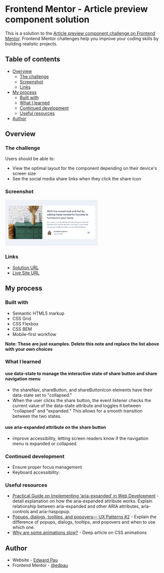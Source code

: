 # Frontend Mentor - Article preview component solution

This is a solution to the [Article preview component challenge on Frontend Mentor](https://www.frontendmentor.io/challenges/article-preview-component-dYBN_pYFT). Frontend Mentor challenges help you improve your coding skills by building realistic projects. 

## Table of contents

- [Overview](#overview)
  - [The challenge](#the-challenge)
  - [Screenshot](#screenshot)
  - [Links](#links)
- [My process](#my-process)
  - [Built with](#built-with)
  - [What I learned](#what-i-learned)
  - [Continued development](#continued-development)
  - [Useful resources](#useful-resources)
- [Author](#author)


## Overview

### The challenge

Users should be able to:

- View the optimal layout for the component depending on their device's screen size
- See the social media share links when they click the share icon

### Screenshot

<img src="./images/screenshot.png" alt="Screenshot" width="300"/>


### Links

- [Solution URL](https://github.com/edpau/fm_article-preview-component)
- [Live Site URL](https://edpau.github.io/fm_article-preview-component/)

## My process

### Built with

- Semantic HTML5 markup
- CSS Grid
- CSS Flexbox
- CSS BEM
- Mobile-first workflow

**Note: These are just examples. Delete this note and replace the list above with your own choices**

### What I learned

#### use data-state to manage the interactive state of share button and share navigation menu
- the shareNav, shareButton, and shareButtonIcon elements have their data-state set to "collapsed." 
- When the user clicks the share button, the event listener checks the current value of the data-state attribute and toggles it between "collapsed" and "expanded." This allows for a smooth transition between the two states.

#### use aria-expanded attribute on the share button
- improve accessibility, letting screen readers know if the navigation menu is expanded or collapsed. 

### Continued development

- Ensure proper focus management
- Keyboard accessibility:

### Useful resources

- [Practical Guide on Implementing ‘aria-expanded’ in Web Development](https://www.a11y-collective.com/blog/aria-expanded/) - detail explanation on how the aria-expanded attribute works. Explain relationship between aria-expanded and other ARIA attributes, aria-controls and aria-haspopup.
- [Popups, dialogs, tooltips, and popovers— UX Patterns #2](https://medium.com/design-bootcamp/popups-dialogs-tooltips-and-popovers-ux-patterns-2-939da7a1ddcd) - Explain the difference of popups, dialogs, tooltips, and popovers and when to use which one.
- [Why are some animations slow?](https://web.dev/articles/animations-overview) - Deep article on CSS animations


## Author

- Website - [Edward Pau](https://www.edpau.me)
- Frontend Mentor - [@edpau](https://www.frontendmentor.io/profile/edpau)
